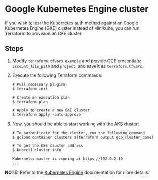 # Google Kubernetes Engine cluster

If you wish to test the Kubernetes auth method against an Google Kubernetes Engine (GKE) cluster instead of Minikube, you can run Terraform to provision an GKE cluster.

## Steps

1. Modify `terraform.tfvars.example` and provide GCP credentials: `account_file_path` and `project`, and save it as `terraform.tfvars`.

1. Execute the following Terraform commands:

    ```shell
    # Pull necessary plugins
    $ terraform init

    # Create an execution plan
    $ terraform plan

    # Apply to create a new GKE cluster
    $ terraform apply -auto-approve
    ```

1. Now, you should be able to start working with the AKS cluster:

    ```shell
    # To authenticate for the cluster, run the following command
    $ gcloud container clusters $(terraform output gcp_cluster_name)

    # To get the K8S cluster address
    $ kubectl cluster-info

    Kubernetes master is running at https://192.0.2.19
    ...
    ```

**NOTE:** Refer to the [Kubernetes Engine](https://cloud.google.com/kubernetes-engine/docs/quickstart) documentation for more details.
